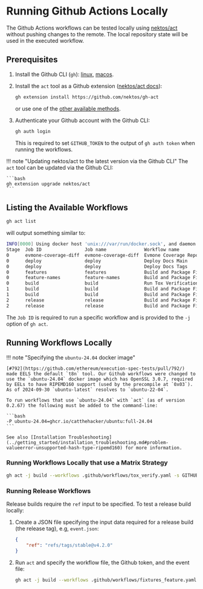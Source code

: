 # Running Github Actions Locally

The Github Actions workflows can be tested locally using [nektos/act](https://github.com/nektos/act) without pushing changes to the remote. The local repository state will be used in the executed workflow.

## Prerequisites

1. Install the Github CLI (`gh`): [linux](https://github.com/cli/cli/blob/trunk/docs/install_linux.md), [macos](https://github.com/cli/cli/tree/trunk?tab=readme-ov-file#macos).
2. Install the `act` tool as a Github extension ([nektos/act docs](https://nektosact.com/installation/gh.html)):

    ```bash
    gh extension install https://github.com/nektos/gh-act
    ```

    or use one of the [other available methods](https://nektosact.com/installation/index.html).

3. Authenticate your Github account with the Github CLI:

    ```bash
    gh auth login
    ```

    This is required to set `GITHUB_TOKEN` to the output of `gh auth token` when running the workflows.

!!! note "Updating nektos/act to the latest version via the Github CLI"
    The `act` tool can be updated via the Github CLI:

    ```bash
    gh extension upgrade nektos/act
    ```

## Listing the Available Workflows

```bash
gh act list
```
will output something similar to:

```bash
INFO[0000] Using docker host 'unix:///var/run/docker.sock', and daemon socket 'unix:///var/run/docker.sock' 
Stage  Job ID                Job name              Workflow name                             Workflow file          Events                             
0      evmone-coverage-diff  evmone-coverage-diff  Evmone Coverage Report                    coverage.yaml          pull_request                       
0      deploy                deploy                Deploy Docs Main                          docs_main.yaml         push                               
0      deploy                deploy                Deploy Docs Tags                          docs_tags.yaml         push                               
0      features              features              Build and Package Fixtures                fixtures.yaml          push,workflow_dispatch             
0      feature-names         feature-names         Build and Package Fixtures for a feature  fixtures_feature.yaml  push,workflow_dispatch             
0      build                 build                 Run Tox Verifications                     tox_verify.yaml        push,pull_request,workflow_dispatch
1      build                 build                 Build and Package Fixtures                fixtures.yaml          push,workflow_dispatch             
1      build                 build                 Build and Package Fixtures for a feature  fixtures_feature.yaml  push,workflow_dispatch             
2      release               release               Build and Package Fixtures                fixtures.yaml          push,workflow_dispatch             
2      release               release               Build and Package Fixtures for a feature  fixtures_feature.yaml  push,workflow_dispatch
```

The `Job ID` is required to run a specific workflow and is provided to the `-j` option of `gh act`.


## Running Workflows Locally

!!! note "Specifying the `ubuntu-24.04` docker image"

    [#792](https://github.com/ethereum/execution-spec-tests/pull/792/) made EELS the default `t8n` tool. Our Github workflows were changed to use the `ubuntu-24.04` docker image which has OpenSSL 3.0.7, required by EELs to have RIPEMD160 support (used by the precompile at `0x03`). As of 2024-09-30 `ubuntu-latest` resolves to `ubuntu-22-04`.
    
    To run workflows that use `ubuntu-24.04` with `act` (as of version 0.2.67) the following must be added to the command-line:

    ```bash
    -P ubuntu-24.04=ghcr.io/catthehacker/ubuntu:full-24.04
    ```

    See also [Installation Troubleshooting](../getting_started/installation_troubleshooting.md#problem-valueerror-unsupported-hash-type-ripemd160) for more information.

### Running Workflows Locally that use a Matrix Strategy

```bash
gh act -j build --workflows .github/workflows/tox_verify.yaml -s GITHUB_TOKEN=$(gh auth token) --matrix python:3.10 -P ubuntu-24.04=ghcr.io/catthehacker/ubuntu:full-24.04
```

### Running Release Workflows

Release builds require the `ref` input to be specified. To test a release build locally:

1. Create a JSON file specifying the input data required for a release build (the release tag), e.g, `event.json`:

    ```json
    {
        "ref": "refs/tags/stable@v4.2.0"
    }
    ```

2. Run `act` and specify the workflow file, the Github token, and the event file:

    ```bash
    gh act -j build --workflows .github/workflows/fixtures_feature.yaml -s GITHUB_TOKEN=$(gh auth token) -e event.json -P ubuntu-24.04=ghcr.io/catthehacker/ubuntu:full-24.04
    ```
